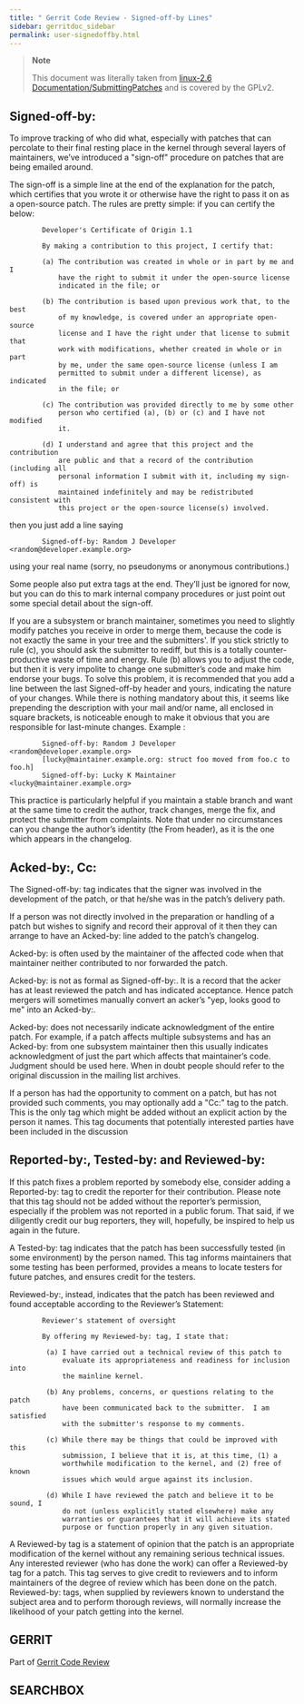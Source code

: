 ```yaml
---
title: " Gerrit Code Review - Signed-off-by Lines"
sidebar: gerritdoc_sidebar
permalink: user-signedoffby.html
---
```

> **Note**
> 
> This document was literally taken from [linux-2.6
> Documentation/SubmittingPatches](http://git.kernel.org/?p=linux/kernel/git/torvalds/linux-2.6.git;a=blob;f=Documentation/SubmittingPatches;hb=4e8a2372f9255a1464ef488ed925455f53fbdaa1)
> and is covered by the GPLv2.

## Signed-off-by:

To improve tracking of who did what, especially with patches that can
percolate to their final resting place in the kernel through several
layers of maintainers, we’ve introduced a "sign-off" procedure on
patches that are being emailed around.

The sign-off is a simple line at the end of the explanation for the
patch, which certifies that you wrote it or otherwise have the right to
pass it on as a open-source patch. The rules are pretty simple: if you
can certify the below:

``` 
        Developer's Certificate of Origin 1.1

        By making a contribution to this project, I certify that:

        (a) The contribution was created in whole or in part by me and I
            have the right to submit it under the open-source license
            indicated in the file; or

        (b) The contribution is based upon previous work that, to the best
            of my knowledge, is covered under an appropriate open-source
            license and I have the right under that license to submit that
            work with modifications, whether created in whole or in part
            by me, under the same open-source license (unless I am
            permitted to submit under a different license), as indicated
            in the file; or

        (c) The contribution was provided directly to me by some other
            person who certified (a), (b) or (c) and I have not modified
            it.

        (d) I understand and agree that this project and the contribution
            are public and that a record of the contribution (including all
            personal information I submit with it, including my sign-off) is
            maintained indefinitely and may be redistributed consistent with
            this project or the open-source license(s) involved.
```

then you just add a line saying

``` 
        Signed-off-by: Random J Developer <random@developer.example.org>
```

using your real name (sorry, no pseudonyms or anonymous contributions.)

Some people also put extra tags at the end. They’ll just be ignored for
now, but you can do this to mark internal company procedures or just
point out some special detail about the sign-off.

If you are a subsystem or branch maintainer, sometimes you need to
slightly modify patches you receive in order to merge them, because the
code is not exactly the same in your tree and the submitters'. If you
stick strictly to rule (c), you should ask the submitter to rediff, but
this is a totally counter-productive waste of time and energy. Rule (b)
allows you to adjust the code, but then it is very impolite to change
one submitter’s code and make him endorse your bugs. To solve this
problem, it is recommended that you add a line between the last
Signed-off-by header and yours, indicating the nature of your changes.
While there is nothing mandatory about this, it seems like prepending
the description with your mail and/or name, all enclosed in square
brackets, is noticeable enough to make it obvious that you are
responsible for last-minute changes. Example :

``` 
        Signed-off-by: Random J Developer <random@developer.example.org>
        [lucky@maintainer.example.org: struct foo moved from foo.c to foo.h]
        Signed-off-by: Lucky K Maintainer <lucky@maintainer.example.org>
```

This practice is particularly helpful if you maintain a stable branch
and want at the same time to credit the author, track changes, merge the
fix, and protect the submitter from complaints. Note that under no
circumstances can you change the author’s identity (the From header), as
it is the one which appears in the changelog.

## Acked-by:, Cc:

The Signed-off-by: tag indicates that the signer was involved in the
development of the patch, or that he/she was in the patch’s delivery
path.

If a person was not directly involved in the preparation or handling of
a patch but wishes to signify and record their approval of it then they
can arrange to have an Acked-by: line added to the patch’s changelog.

Acked-by: is often used by the maintainer of the affected code when that
maintainer neither contributed to nor forwarded the patch.

Acked-by: is not as formal as Signed-off-by:. It is a record that the
acker has at least reviewed the patch and has indicated acceptance.
Hence patch mergers will sometimes manually convert an acker’s "yep,
looks good to me" into an Acked-by:.

Acked-by: does not necessarily indicate acknowledgment of the entire
patch. For example, if a patch affects multiple subsystems and has an
Acked-by: from one subsystem maintainer then this usually indicates
acknowledgment of just the part which affects that maintainer’s code.
Judgment should be used here. When in doubt people should refer to the
original discussion in the mailing list archives.

If a person has had the opportunity to comment on a patch, but has not
provided such comments, you may optionally add a "Cc:" tag to the patch.
This is the only tag which might be added without an explicit action by
the person it names. This tag documents that potentially interested
parties have been included in the discussion

## Reported-by:, Tested-by: and Reviewed-by:

If this patch fixes a problem reported by somebody else, consider adding
a Reported-by: tag to credit the reporter for their contribution. Please
note that this tag should not be added without the reporter’s
permission, especially if the problem was not reported in a public
forum. That said, if we diligently credit our bug reporters, they will,
hopefully, be inspired to help us again in the future.

A Tested-by: tag indicates that the patch has been successfully tested
(in some environment) by the person named. This tag informs maintainers
that some testing has been performed, provides a means to locate testers
for future patches, and ensures credit for the testers.

Reviewed-by:, instead, indicates that the patch has been reviewed and
found acceptable according to the Reviewer’s Statement:

``` 
        Reviewer's statement of oversight

        By offering my Reviewed-by: tag, I state that:

         (a) I have carried out a technical review of this patch to
             evaluate its appropriateness and readiness for inclusion into
             the mainline kernel.

         (b) Any problems, concerns, or questions relating to the patch
             have been communicated back to the submitter.  I am satisfied
             with the submitter's response to my comments.

         (c) While there may be things that could be improved with this
             submission, I believe that it is, at this time, (1) a
             worthwhile modification to the kernel, and (2) free of known
             issues which would argue against its inclusion.

         (d) While I have reviewed the patch and believe it to be sound, I
             do not (unless explicitly stated elsewhere) make any
             warranties or guarantees that it will achieve its stated
             purpose or function properly in any given situation.
```

A Reviewed-by tag is a statement of opinion that the patch is an
appropriate modification of the kernel without any remaining serious
technical issues. Any interested reviewer (who has done the work) can
offer a Reviewed-by tag for a patch. This tag serves to give credit to
reviewers and to inform maintainers of the degree of review which has
been done on the patch. Reviewed-by: tags, when supplied by reviewers
known to understand the subject area and to perform thorough reviews,
will normally increase the likelihood of your patch getting into the
kernel.

## GERRIT

Part of [Gerrit Code Review](index.html)

## SEARCHBOX

